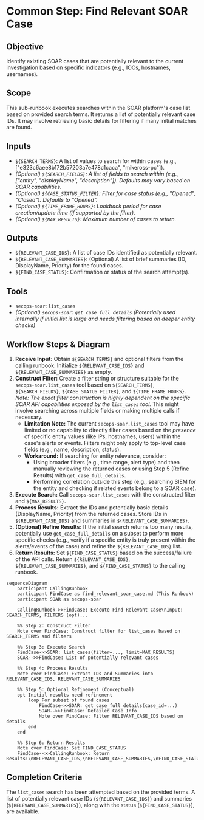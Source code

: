 # Common Step: Find Relevant SOAR Case

## Objective

Identify existing SOAR cases that are potentially relevant to the current investigation based on specific indicators (e.g., IOCs, hostnames, usernames).

## Scope

This sub-runbook executes searches within the SOAR platform's case list based on provided search terms. It returns a list of potentially relevant case IDs. It may involve retrieving basic details for filtering if many initial matches are found.

## Inputs

*   `${SEARCH_TERMS}`: A list of values to search for within cases (e.g., ["e323c6aee8b172b57203a7e478c1caca", "mikeross-pc"]).
*   *(Optional) `${SEARCH_FIELDS}`: A list of fields to search within (e.g., ["entity", "displayName", "description"]). Defaults may vary based on SOAR capabilities.*
*   *(Optional) `${CASE_STATUS_FILTER}`: Filter for case status (e.g., "Opened", "Closed"). Defaults to "Opened".*
*   *(Optional) `${TIME_FRAME_HOURS}`: Lookback period for case creation/update time (if supported by the filter).*
*   *(Optional) `${MAX_RESULTS}`: Maximum number of cases to return.*

## Outputs

*   `${RELEVANT_CASE_IDS}`: A list of case IDs identified as potentially relevant.
*   `${RELEVANT_CASE_SUMMARIES}`: (Optional) A list of brief summaries (ID, DisplayName, Priority) for the found cases.
*   `${FIND_CASE_STATUS}`: Confirmation or status of the search attempt(s).

## Tools

*   `secops-soar`: `list_cases`
*   *(Optional) `secops-soar`: `get_case_full_details` (Potentially used internally if initial list is large and needs filtering based on deeper entity checks)*

## Workflow Steps & Diagram

1.  **Receive Input:** Obtain `${SEARCH_TERMS}` and optional filters from the calling runbook. Initialize `${RELEVANT_CASE_IDS}` and `${RELEVANT_CASE_SUMMARIES}` as empty.
2.  **Construct Filter:** Create a filter string or structure suitable for the `secops-soar.list_cases` tool based on `${SEARCH_TERMS}`, `${SEARCH_FIELDS}`, `${CASE_STATUS_FILTER}`, and `${TIME_FRAME_HOURS}`. *Note: The exact filter construction is highly dependent on the specific SOAR API capabilities exposed by the `list_cases` tool.* This might involve searching across multiple fields or making multiple calls if necessary.
    *   **Limitation Note:** The current `secops-soar.list_cases` tool may have limited or no capability to directly filter cases based on the *presence* of specific entity values (like IPs, hostnames, users) within the case's alerts or events. Filters might only apply to top-level case fields (e.g., name, description, status).
    *   **Workaround:** If searching for entity relevance, consider:
        *   Using broader filters (e.g., time range, alert type) and then manually reviewing the returned cases or using Step 5 (Refine Results) with `get_case_full_details`.
        *   Performing correlation outside this step (e.g., searching SIEM for the entity and checking if related events belong to a SOAR case).
3.  **Execute Search:** Call `secops-soar.list_cases` with the constructed filter and `${MAX_RESULTS}`.
4.  **Process Results:** Extract the IDs and potentially basic details (DisplayName, Priority) from the returned cases. Store IDs in `${RELEVANT_CASE_IDS}` and summaries in `${RELEVANT_CASE_SUMMARIES}`.
5.  **(Optional) Refine Results:** If the initial search returns too many results, potentially use `get_case_full_details` on a subset to perform more specific checks (e.g., verify if a specific entity is truly present within the alerts/events of the case) and refine the `${RELEVANT_CASE_IDS}` list.
6.  **Return Results:** Set `${FIND_CASE_STATUS}` based on the success/failure of the API calls. Return `${RELEVANT_CASE_IDS}`, `${RELEVANT_CASE_SUMMARIES}`, and `${FIND_CASE_STATUS}` to the calling runbook.

```{mermaid}
sequenceDiagram
    participant CallingRunbook
    participant FindCase as find_relevant_soar_case.md (This Runbook)
    participant SOAR as secops-soar

    CallingRunbook->>FindCase: Execute Find Relevant Case\nInput: SEARCH_TERMS, FILTERS (opt)...

    %% Step 2: Construct Filter
    Note over FindCase: Construct filter for list_cases based on SEARCH_TERMS and filters

    %% Step 3: Execute Search
    FindCase->>SOAR: list_cases(filter=..., limit=MAX_RESULTS)
    SOAR-->>FindCase: List of potentially relevant cases

    %% Step 4: Process Results
    Note over FindCase: Extract IDs and Summaries into RELEVANT_CASE_IDS, RELEVANT_CASE_SUMMARIES

    %% Step 5: Optional Refinement (Conceptual)
    opt Initial results need refinement
        loop For subset of found cases
            FindCase->>SOAR: get_case_full_details(case_id=...)
            SOAR-->>FindCase: Detailed Case Info
            Note over FindCase: Filter RELEVANT_CASE_IDS based on details
        end
    end

    %% Step 6: Return Results
    Note over FindCase: Set FIND_CASE_STATUS
    FindCase-->>CallingRunbook: Return Results:\nRELEVANT_CASE_IDS,\nRELEVANT_CASE_SUMMARIES,\nFIND_CASE_STATUS

```

## Completion Criteria

The `list_cases` search has been attempted based on the provided terms. A list of potentially relevant case IDs (`${RELEVANT_CASE_IDS}`) and summaries (`${RELEVANT_CASE_SUMMARIES}`), along with the status (`${FIND_CASE_STATUS}`), are available.
